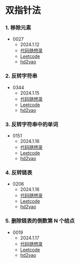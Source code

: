 # 双指针法

### 1. 移除元素
+ 0027
  + 2024.1.12
  + [代码随想录](https://www.programmercarl.com/0027.%E7%A7%BB%E9%99%A4%E5%85%83%E7%B4%A0.html#%E6%80%9D%E8%B7%AF)
  + [Leetcode](https://leetcode.cn/problems/remove-element/)
  + [hd2yao](https://github.com/hd2yao/leetcode/tree/master/array/0027.Remove-Element)

### 2. 反转字符串
+ 0344
  + 2024.1.15
  + [代码随想录](https://www.programmercarl.com/0344.%E5%8F%8D%E8%BD%AC%E5%AD%97%E7%AC%A6%E4%B8%B2.html#%E7%AE%97%E6%B3%95%E5%85%AC%E5%BC%80%E8%AF%BE)
  + [Leetcode](https://leetcode.cn/problems/reverse-string/)
  + [hd2yao](https://github.com/hd2yao/leetcode/tree/master/string/0344.Reverse-String)

### 3. 反转字符串中的单词
+ 0151
  + 2024.1.16
  + [代码随想录](https://www.programmercarl.com/0151.%E7%BF%BB%E8%BD%AC%E5%AD%97%E7%AC%A6%E4%B8%B2%E9%87%8C%E7%9A%84%E5%8D%95%E8%AF%8D.html#%E7%AE%97%E6%B3%95%E5%85%AC%E5%BC%80%E8%AF%BE)
  + [Leetcode](https://leetcode.cn/problems/reverse-words-in-a-string/)
  + [hd2yao](https://github.com/hd2yao/leetcode/tree/master/string/0151.Reverse-Words-in-a-String)

### 4. 反转链表
+ 0206
  + 2024.1.16
  + [代码随想录](https://www.programmercarl.com/0206.%E7%BF%BB%E8%BD%AC%E9%93%BE%E8%A1%A8.html#%E7%AE%97%E6%B3%95%E5%85%AC%E5%BC%80%E8%AF%BE)
  + [Leetcode](https://leetcode.cn/problems/reverse-linked-list/)
  + [hd2yao](https://github.com/hd2yao/leetcode/tree/master/linked-list/0206.Reverse-Linked-List)

### 5. 删除链表的倒数第 N 个结点
+ 0019
  + 2024.1.17
  + [代码随想录](https://www.programmercarl.com/0019.%E5%88%A0%E9%99%A4%E9%93%BE%E8%A1%A8%E7%9A%84%E5%80%92%E6%95%B0%E7%AC%ACN%E4%B8%AA%E8%8A%82%E7%82%B9.html#%E7%AE%97%E6%B3%95%E5%85%AC%E5%BC%80%E8%AF%BE)
  + [Leetcode](https://leetcode.cn/problems/remove-nth-node-from-end-of-list/)
  + [hd2yao](https://github.com/hd2yao/leetcode/tree/master/linked-list/0019.Remove-Nth-Node-from-End-of-List)
